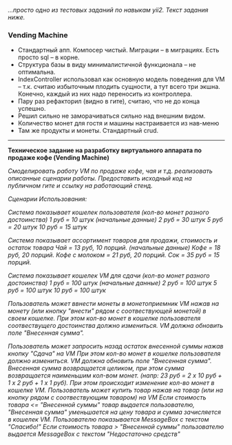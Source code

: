 _...просто одно из тестовых заданий по навыкам yii2. Текст задания ниже._

### Vending Machine

* Стандартный апп. Компосер чистый. Миграции – в миграциях. Есть просто sql – в корне.
* Структура базы в виду минималистичной функционала – не оптимальна. 
* IndexController использовал как основную модель поведения для VM – т.к. считаю избыточным плодить сущности, а тут всего три экшна. Конечно, каждый из них надо переносить из контроллера.
* Пару раз рефакторил (видно в гите), считаю, что не до конца успешно.
* Решил сильно не заморачиваться сильно над внешним видом.
* Количество монет для гостя и машины настраивается из нав-меню
* Там же продукты и монеты. Стандартный crud.

* * *

  **Техническое задание на разработку виртуального аппарата по продаже
кофе (Vending Machine)**

 _Смоделировать работу VM по продаже кофе, чая и т.д. реализовать
описанные сценарии работы. Предоставить исходный код на публичном гите и
ссылку на работающий стенд._

  _Сценарии Использования:_

  _Система показывает кошелек пользователя (кол-во монет разного
достоинства) 1 руб = 10 штук (начальные данные) 2 руб = 30 штук 5 руб =
20 штук 10 руб = 15 штук_

  _Система показывает ассортимент товаров для продажи, стоимость и
остаток товара Чай = 13 руб, 10 порций. (начальные данные) Кофе = 18
руб, 20 порций. Кофе с молоком = 21 руб, 20 порций. Сок = 35 руб = 15
порций._

  _Система показывает кошелек VM для сдачи (кол-во монет разного
достоинства) 1 руб = 100 штук (начальные данные) 2 руб = 100 штук 5 руб
= 100 штук 10 руб = 100 штук_

  _Пользователь может ввнести монеты в монетоприемник VM нажав на монету
(или кнопку "внести" рядом с соотвествующей монетой) в своем кошелке.
  При этом кол-во монет в кошелке пользователя соотвествущего
достоинства должно измениться. VM должна обновить поле "Внесенная сумма"._

  _Пользователь может запросить назад остаток внесенной суммы нажав
кнопку "Сдача" на VM При этом кол-во монет в кошелке пользователя должно
измениться. VM должна обновить поле "Внесенная сумма". Внесенная сумма
возвращается целиком, при этом сумма возвращается наименьшим кол-вом
монет. (напр: 23 руб = 2 х 10 руб + 1 х 2 руб + 1 х 1 руб). При этом
происходит изменение кол-во монет в кошелке VM.
  Пользователь может купить товар нажав на товар (или на кнопку рядом с
соотвествующим товаром) на VM Если стоимость товара <= "Внесенной суммы"
товар выдается пользователю, "Внесенная сумма" уменьшается на цену
товара и сумма зачисляется в кошелек VM.
  Пользователю показывается MessageBox с текстом "Спасибо!" Если
стоимость товара > "Внесенной суммы" пользователю выдается MessageBox с
текстом "Недостаточно средств"_

